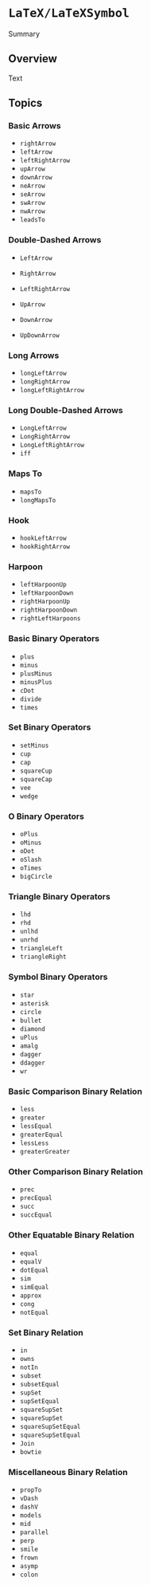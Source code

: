 # ``LaTeX/LaTeXSymbol``

<!--@START_MENU_TOKEN@-->Summary<!--@END_MENU_TOKEN@-->

## Overview

<!--@START_MENU_TOKEN@-->Text<!--@END_MENU_TOKEN@-->

## Topics

### Basic Arrows
- ``rightArrow``
- ``leftArrow``
- ``leftRightArrow``
- ``upArrow``
- ``downArrow``
- ``neArrow``
- ``seArrow``
- ``swArrow``
- ``nwArrow``
- ``leadsTo``

### Double-Dashed Arrows
- ``LeftArrow``
- ``RightArrow``
- ``LeftRightArrow``

- ``UpArrow``
- ``DownArrow``
- ``UpDownArrow``

### Long Arrows
- ``longLeftArrow``
- ``longRightArrow``
- ``longLeftRightArrow``

### Long Double-Dashed Arrows
- ``LongLeftArrow``
- ``LongRightArrow``
- ``LongLeftRightArrow``
- ``iff``

### Maps To
- ``mapsTo``
- ``longMapsTo``

### Hook
- ``hookLeftArrow``
- ``hookRightArrow``

### Harpoon
- ``leftHarpoonUp``
- ``leftHarpoonDown``
- ``rightHarpoonUp``
- ``rightHarpoonDown``
- ``rightLeftHarpoons``



### Basic Binary Operators
- ``plus``
- ``minus``
- ``plusMinus``
- ``minusPlus``
- ``cDot``
- ``divide``
- ``times``

### Set Binary Operators
- ``setMinus``
- ``cup``
- ``cap``
- ``squareCup``
- ``squareCap``
- ``vee``
- ``wedge``

### O Binary Operators
- ``oPlus``
- ``oMinus``
- ``oDot``
- ``oSlash``
- ``oTimes``
- ``bigCircle``

### Triangle Binary Operators
- ``lhd``
- ``rhd``
- ``unlhd``
- ``unrhd``
- ``triangleLeft``
- ``triangleRight``

### Symbol Binary Operators
- ``star``
- ``asterisk``
- ``circle``
- ``bullet``
- ``diamond``
- ``uPlus``
- ``amalg``
- ``dagger``
- ``ddagger``
- ``wr``


### Basic Comparison Binary Relation
- ``less``
- ``greater``
- ``lessEqual``
- ``greaterEqual``
- ``lessLess``
- ``greaterGreater``

### Other Comparison Binary Relation
- ``prec``
- ``precEqual``
- ``succ``
- ``succEqual``

### Other Equatable Binary Relation
- ``equal``
- ``equalV``
- ``dotEqual``
- ``sim``
- ``simEqual``
- ``approx``
- ``cong``
- ``notEqual``

### Set Binary Relation
- ``in``
- ``owns``
- ``notIn``
- ``subset``
- ``subsetEqual``
- ``supSet``
- ``supSetEqual``
- ``squareSupSet``
- ``squareSupSet``
- ``squareSupSetEqual``
- ``squareSupSetEqual``
- ``Join``
- ``bowtie``

### Miscellaneous Binary Relation
- ``propTo``
- ``vDash``
- ``dashV``
- ``models``
- ``mid``
- ``parallel``
- ``perp``
- ``smile``
- ``frown``
- ``asymp``
- ``colon``

